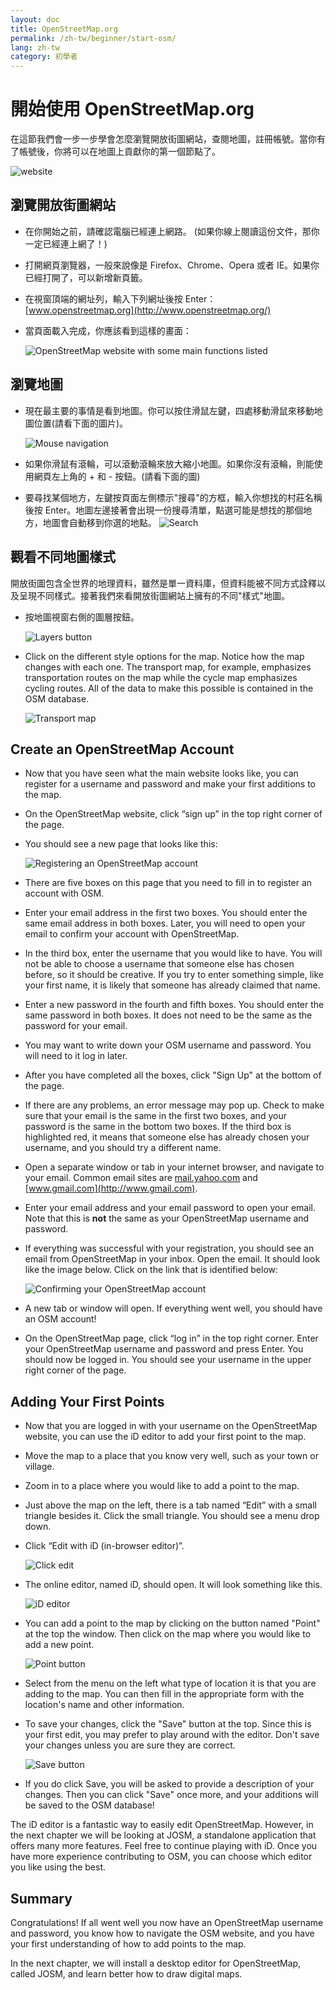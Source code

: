 ```yaml
---
layout: doc
title: OpenStreetMap.org
permalink: /zh-tw/beginner/start-osm/
lang: zh-tw
category: 初學者
---
```


開始使用 OpenStreetMap.org
====================================

在這節我們會一步一步學會怎麼瀏覽開放街圖網站，查閱地圖，註冊帳號。當你有了帳號後，你將可以在地圖上貢獻你的第一個節點了。

![website][]

瀏覽開放街圖網站
-------------------------------

-   在你開始之前，請確認電腦已經連上網路。
    (如果你線上閱讀這份文件，那你一定已經連上網了！)
-   打開網頁瀏覽器，一般來說像是 Firefox、Chrome、Opera 或者 IE。如果你已經打開了，可以新增新頁籤。
-   在視窗頂端的網址列，輸入下列網址後按 Enter：
    [www.openstreetmap.org](http://www.openstreetmap.org/)
-   當頁面載入完成，你應該看到這樣的畫面：

    ![OpenStreetMap website with some main functions listed][]

瀏覽地圖
----------------

-   現在最主要的事情是看到地圖。你可以按住滑鼠左鍵，四處移動滑鼠來移動地圖位置(請看下面的圖片)。

    ![Mouse navigation][]

-   如果你滑鼠有滾輪，可以滾動滾輪來放大縮小地圖。如果你沒有滾輪，則能使用網頁左上角的 + 和 - 按鈕。(請看下面的圖)
-   要尋找某個地方，左鍵按頁面左側標示"搜尋"的方框，輸入你想找的村莊名稱後按 Enter。地圖左邊接著會出現一份搜尋清單，點選可能是想找的那個地方，地圖會自動移到你選的地點。
    ![Search][]
   

觀看不同地圖樣式
------------------------
開放街圖包含全世界的地理資料，雖然是單一資料庫，但資料能被不同方式詮釋以及呈現不同樣式。接著我們來看開放街圖網站上擁有的不同"樣式"地圖。

-   按地圖視窗右側的圖層按鈕。

    ![Layers button][]

-   Click on the different style options for the map. Notice how the map
    changes with each one. The transport map, for example, emphasizes
    transportation routes on the map while the cycle map emphasizes cycling
    routes. All of the data to make this possible is contained in the OSM
    database.

    ![Transport map][]

Create an OpenStreetMap Account
-------------------------------

-   Now that you have seen what the main website looks like, you can
    register for a username and password and make your first additions
    to the map.
-   On the OpenStreetMap website, click “sign up” in the top
    right corner of the page.
-   You should see a new page that looks like this:

    ![Registering an OpenStreetMap account][]

-   There are five boxes on this page that you need to fill in to
    register an account with OSM.
-   Enter your email address in the first two boxes. You should enter
    the same email address in both boxes. Later, you will need to open
    your email to confirm your account with OpenStreetMap.
-   In the third box, enter the username that you would like to have.
    You will not be able to choose a username that someone else has
    chosen before, so it should be creative. If you try to enter
    something simple, like your first name, it is likely that someone
    has already claimed that name.
-   Enter a new password in the fourth and fifth boxes. You should enter
    the same password in both boxes. It does not need to be the same as
    the password for your email.
-   You may want to write down your OSM username and password. You will
    need to it log in later.
-   After you have completed all the boxes, click "Sign Up" at the
    bottom of the page.
-   If there are any problems, an error message may pop up. Check to
    make sure that your email is the same in the first two boxes, and
    your password is the same in the bottom two boxes. If the third box
    is highlighted red, it means that someone else has already chosen
    your username, and you should try a different name.
-   Open a separate window or tab in your internet browser, and navigate
    to your email.  Common email sites are [mail.yahoo.com](http://mail.yahoo.com)
    and [www.gmail.com](http://www.gmail.com).
-   Enter your email address and your email password to open your email.
    Note that this is __not__ the same as your OpenStreetMap username and
    password.
-   If everything was successful with your registration, you should see
    an email from OpenStreetMap in your inbox. Open the email. It should
    look like the image below. Click on the link that is identified
    below:

    ![Confirming your OpenStreetMap account][]

-   A new tab or window will open. If everything went well, you should
    have an OSM account!
-   On the OpenStreetMap page, click “log in” in the top right corner.
    Enter your OpenStreetMap username and password and press Enter. You
    should now be logged in. You should see your username in the upper
    right corner of the page.

Adding Your First Points
------------------------

-   Now that you are logged in with your username on the OpenStreetMap
    website, you can use the iD editor to add your first point to
    the map.
-   Move the map to a place that you know very well, such as your town
    or village.
-   Zoom in to a place where you would like to add a point to the map.
-   Just above the map on the left, there is a tab named “Edit” with a small
    triangle besides it. Click the small triangle. You should see a menu
    drop down.
-   Click “Edit with iD (in-browser editor)”.

    ![Click edit][]

-   The online editor, named iD, should open. It will look something like this.

    ![iD editor][]

-   You can add a point to the map by clicking on the button named "Point" at
    the top the window. Then click on the map where you would like to add a new
    point.

    ![Point button][]    

-   Select from the menu on the left what type of location it is that you are
    adding to the map. You can then fill in the appropriate form with the location's
    name and other information.
-   To save your changes, click the "Save" button at the top. Since this is your
    first edit, you may prefer to play around with the editor. Don't save your changes
    unless you are sure they are correct.

    ![Save button][]    

-   If you do click Save, you will be asked to provide a description of your changes.
    Then you can click "Save" once more, and your additions will be saved to the
    OSM database!

<!-- link to iD editor chapter when ready -->

The iD editor is a fantastic way to easily edit OpenStreetMap. However, in the next chapter
we will be looking at JOSM, a standalone application that offers many more features. Feel free
to continue playing with iD. Once you have more experience contributing to OSM, you can choose
which editor you like using the best.

Summary
-------

Congratulations! If all went well you now have an OpenStreetMap username
and password, you know how to navigate the OSM website, and you have
your first understanding of how to add points to the map.

In the next chapter, we will install a desktop editor for OpenStreetMap,
called JOSM, and learn better how to draw digital maps.


[website]: /images/zh-tw/beginner/02_start-osm/zh-tw_beg_02_start-osm_image00_website.png
[OpenStreetMap website with some main functions listed]: /images/zh-tw/beginner/02_start-osm/zh-tw_beg_02_start-osm_image01_osm-website-main-functions.png
[Mouse navigation]: /images/zh-tw/beginner/02_start-osm/zh-tw_beg_02_start-osm_image02_mouse-navigation.png
[Search]: /images/zh-tw/beginner/02_start-osm/zh-tw_beg_02_start-osm_image03_search.png
[Layers button]: /images/zh-tw/beginner/02_start-osm/zh-tw_beg_02_start-osm_image04_layers.png
[Transport map]: /images/zh-tw/beginner/02_start-osm/zh-tw_beg_02_start-osm_image05_transport-map.png
[Registering an OpenStreetMap account]: /images/zh-tw/beginner/02_start-osm/zh-tw_beg_02_start-osm_image06_registering-account.png
[Confirming your OpenStreetMap account]: /images/zh-tw/beginner/02_start-osm/zh-tw_beg_02_start-osm_image07_confirming-account.png
[Click edit]: /images/zh-tw/beginner/02_start-osm/zh-tw_beg_02_start-osm_image08_click-edit.png
[iD editor]: /images/zh-tw/beginner/02_start-osm/zh-tw_beg_02_start-osm_image09_id-editor.png
[Point button]: /images/zh-tw/beginner/02_start-osm/zh-tw_beg_02_start-osm_image10_point-button.png
[Save button]: /images/zh-tw/beginner/02_start-osm/zh-tw_beg_02_start-osm_image11_save-button.png
